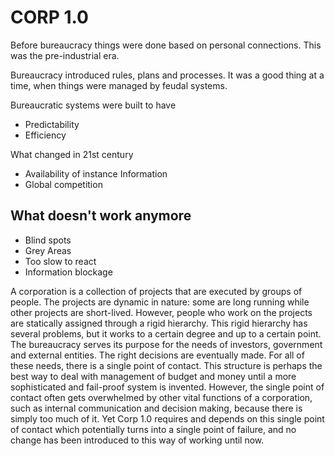 # CORP 1.0

Before bureaucracy things were done based on personal connections. This was the pre-industrial era.

Bureaucracy introduced rules, plans and processes. It was a good thing at a time, when things were managed by feudal systems.

Bureaucratic systems were built to have

* Predictability
* Efficiency

What changed in 21st century

* Availability of instance Information
* Global competition

## What doesn't work anymore

* Blind spots
* Grey Areas
* Too slow to react
* Information blockage

A corporation is a collection of projects that are executed by groups of people. The projects are dynamic in nature: some are long running while other projects are short-lived. However, people who work on the projects are statically assigned through a rigid hierarchy. This rigid hierarchy has several problems, but it works to a certain degree and up to a certain point. The bureaucracy serves its purpose for the needs of investors, government and external entities. The right decisions are eventually made. For all of these needs, there is a single point of contact. This structure is perhaps the best way to deal with management of budget and money until a more sophisticated and fail-proof system is invented. However, the single point of contact often gets overwhelmed by other vital functions of a corporation, such as internal communication and decision making, because there is simply too much of it. Yet Corp 1.0 requires and depends on this single point of contact which potentially turns into a single point of failure, and no change has been introduced to this way of working until now.

